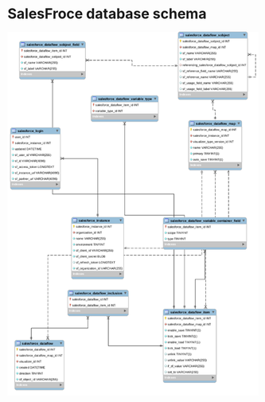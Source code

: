 
# SalesFroce database schema

![sf db](https://raw.githubusercontent.com/projectgoldmine/documentation/main/sf_erd.png)
